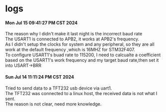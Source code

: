 
# logs

#### Mon Jul 15 09:41:27 PM CST 2024     
The reason why I didn't make it last night is the incorrect baud rate  
The USART1 is connected to APB2, it works at APB2's frequency.      
As I didn't setup the clocks for system and any peripheral, so they are all work at the default frequency ,which is 16MHZ for STM32F407.        
To configure USART1's buad rate to 115200, I need to calcualte a coefficient based on the USART1's work frequency and my target baud rate,then set it into USART->BRR

      
#### Sun Jul 14 11:11:24 PM CST 2024     
Tried to send data to a TFT232 usb device via uart1.        
The TFT232 was connected to a linux host, the received data is not what I sent.     
The reason is not clear, need more knowledge.       